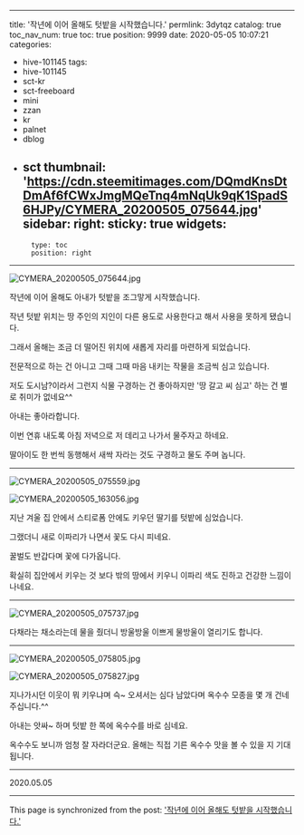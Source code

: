 
---
title: '작년에 이어 올해도 텃밭을 시작했습니다.'
permlink: 3dytqz
catalog: true
toc_nav_num: true
toc: true
position: 9999
date: 2020-05-05 10:07:21
categories:
- hive-101145
tags:
- hive-101145
- sct-kr
- sct-freeboard
- mini
- zzan
- kr
- palnet
- dblog
- sct
thumbnail: 'https://cdn.steemitimages.com/DQmdKnsDtDmAf6fCWxJmgMQeTnq4mNqUk9qK1SpadS6HJPy/CYMERA_20200505_075644.jpg'
sidebar:
    right:
        sticky: true
widgets:
    -
        type: toc
        position: right
---


![CYMERA_20200505_075644.jpg](https://cdn.steemitimages.com/DQmdKnsDtDmAf6fCWxJmgMQeTnq4mNqUk9qK1SpadS6HJPy/CYMERA_20200505_075644.jpg)

작년에 이어 올해도 아내가 텃밭을 조그맣게 시작했습니다.

작년 텃밭 위치는 땅 주인의 지인이 다른 용도로 사용한다고 해서 사용을 못하게 됐습니다.

그래서 올해는 조금 더 떨어진 위치에 새롭게 자리를 마련하게 되었습니다.

전문적으로 하는 건 아니고 그때 그때 마음 내키는 작물을 조금씩 심고 있습니다.

저도 도시남?이라서 그런지 식물 구경하는 건 좋아하지만 '땅 갈고 씨 심고' 하는 건 별로 취미가 없네요^^

아내는 좋아라합니다.

이번 연휴 내도록 아침 저녁으로 저 데리고 나가서 물주자고 하네요.

딸아이도 한 번씩 동행해서 새싹 자라는 것도 구경하고 물도 주며 놉니다.

***

![CYMERA_20200505_075559.jpg](https://cdn.steemitimages.com/DQmSoAgMVYqUHK8wKXocBWHUE6E6hW1GD9vYpB9XD41665q/CYMERA_20200505_075559.jpg)

![CYMERA_20200505_163056.jpg](https://cdn.steemitimages.com/DQmerjtQV5STYEA6yVCz6TmJm4Mi8zcVRqXBH33V3EJitB1/CYMERA_20200505_163056.jpg)

지난 겨울 집 안에서 스티로폼 안에도 키우던 딸기를 텃밭에 심었습니다.

그랬더니 새로 이파리가 나면서 꽃도 다시 피네요.

꿀벌도 반갑다며 꽃에 다가옵니다.

확실히 집안에서 키우는 것 보다 밖의 땅에서 키우니 이파리 색도 진하고 건강한 느낌이 나네요.

***

![CYMERA_20200505_075737.jpg](https://cdn.steemitimages.com/DQmbcQqKPcnVahwsZr8Ga2FS2LQiy6QucyDGrN9aCn4aggK/CYMERA_20200505_075737.jpg)

다채라는 채소라는데 물을 줬더니 방울방울 이쁘게 물방울이 열리기도 합니다.

***

![CYMERA_20200505_075805.jpg](https://cdn.steemitimages.com/DQmPGE3cAgLko25TKNeiRTPV7bDY6AXVTmnZHZ16VoqpoK1/CYMERA_20200505_075805.jpg)

![CYMERA_20200505_075827.jpg](https://cdn.steemitimages.com/DQmduDnpBUdeFi8YQFeWyZa4mJXms7xWmGuZvwUgZRzMsrP/CYMERA_20200505_075827.jpg)

지나가시던 이웃이 뭐 키우냐며 슥~ 오셔서는 심다 남았다며 옥수수 모종을 몇 개 건네주십니다.^^

아내는 앗싸~ 하며 텃밭 한 쪽에 옥수수를 바로 심네요.

옥수수도 보니까 엄청 잘 자라더군요. 올해는 직접 기른 옥수수 맛을 볼 수 있을 지 기대됩니다.

***

2020.05.05

- - -

This page is synchronized from the post: ['작년에 이어 올해도 텃밭을 시작했습니다.'](https://steemit.com/@lucky2015/3dytqz)
